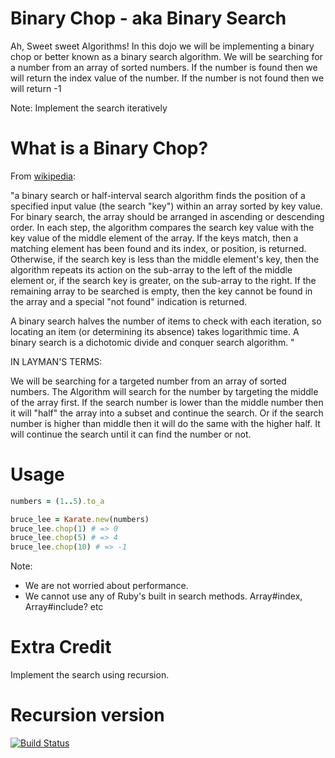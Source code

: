 Binary Chop - aka Binary Search
===========

Ah, Sweet sweet Algorithms!  In this dojo we will be implementing a binary chop or better known as a binary
search algorithm. We will be searching for a number from an array of sorted numbers. If the number is found
then we will return the index value of the number. If the number is not found then we will return -1

Note: Implement the search iteratively

What is a Binary Chop?
=====================

From [wikipedia](http://en.wikipedia.org/wiki/Binary_search_algorithm):

"a binary search or half-interval search algorithm finds the position of a specified input value (the search "key")
within an array sorted by key value.  For binary search, the array should be arranged in ascending or descending order.
In each step, the algorithm compares the search key value with the key value of the middle element of the array.
If the keys match, then a matching element has been found and its index, or position, is returned. Otherwise,
if the search key is less than the middle element's key, then the algorithm repeats its action on the sub-array
to the left of the middle element or, if the search key is greater, on the sub-array to the right. If the remaining array
to be searched is empty, then the key cannot be found in the array and a special "not found" indication is returned.

A binary search halves the number of items to check with each iteration, so locating an item (or determining its absence)
takes logarithmic time. A binary search is a dichotomic divide and conquer search algorithm. "

IN LAYMAN'S TERMS:

We will be searching for a targeted number from an array of sorted numbers. The Algorithm will search for the number
by targeting the middle of the array first. If the search number is lower than the middle number then it will "half"
the array into a subset and continue the search. Or if the search number is higher than middle then it will do the same
with the higher half. It will continue the search until it can find the number or not.

Usage
=========

```ruby
numbers = (1..5).to_a

bruce_lee = Karate.new(numbers)
bruce_lee.chop(1) # => 0
bruce_lee.chop(5) # => 4
bruce_lee.chop(10) # => -1

```

Note:
- We are not worried about performance.
- We cannot use any of Ruby's built in search methods.
  Array#index, Array#include? etc

Extra Credit
============
Implement the search using recursion.

Recursion version
============
[![Build Status](https://travis-ci.org/blackbumer/binary_chop.png?branch=master)](https://travis-ci.org/blackbumer/binary_chop)
